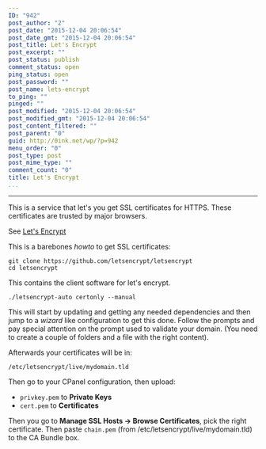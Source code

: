 ```yaml
---
ID: "942"
post_author: "2"
post_date: "2015-12-04 20:06:54"
post_date_gmt: "2015-12-04 20:06:54"
post_title: Let's Encrypt
post_excerpt: ""
post_status: publish
comment_status: open
ping_status: open
post_password: ""
post_name: lets-encrypt
to_ping: ""
pinged: ""
post_modified: "2015-12-04 20:06:54"
post_modified_gmt: "2015-12-04 20:06:54"
post_content_filtered: ""
post_parent: "0"
guid: http://0ink.net/wp/?p=942
menu_order: "0"
post_type: post
post_mime_type: ""
comment_count: "0"
title: Let's Encrypt
...
```

---

This is a service that let's you get SSL certificates for HTTPS.  These certificates are trusted by major browsers.

See <a href="https://letsencrypt.org/about/">Let's Encrypt</a>

This is a barebones <em>howto</em> to get SSL certificates:

<pre><code>git clone https://github.com/letsencrypt/letsencrypt
cd letsencrypt
</code></pre>

This contains the client software for let's encrypt.

<pre><code>./letsencrypt-auto certonly --manual
</code></pre>

This will start by updating and getting any needed dependencies and then jump to a <em>wizard</em>
like configuration to get this done.  Follow the prompts and pay special attention on the
prompt used to validate your domain.  (You need to create a couple of folders and a file
with the right content).

Afterwards your certificates will be in:

<pre><code>/etc/letsencrypt/live/mydomain.tld
</code></pre>

Then go to your CPanel configuration, then upload:

<ul>
<li><code>privkey.pem</code> to <strong>Private Keys</strong></li>
<li><code>cert.pem</code> to <strong>Certificates</strong></li>
</ul>

Then you go to <strong>Manage SSL Hosts -&gt; Browse Certificates</strong>, pick the right certificate.  Then paste <code>chain.pem</code> (from /etc/letsencrypt/live/mydomain.tld) to the CA Bundle box.

